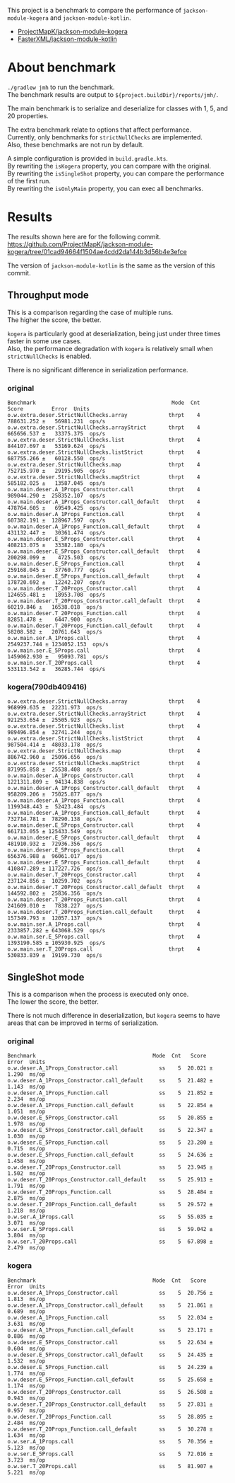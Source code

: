This project is a benchmark to compare the performance of `jackson-module-kogera` and `jackson-module-kotlin`.  

- [ProjectMapK/jackson\-module\-kogera](https://github.com/ProjectMapK/jackson-module-kogera)
- [FasterXML/jackson\-module\-kotlin](https://github.com/FasterXML/jackson-module-kotlin)

# About benchmark
`./gradlew jmh` to run the benchmark.  
The benchmark results are output to `${project.buildDir}/reports/jmh/`.

The main benchmark is to serialize and deserialize for classes with 1, 5, and 20 properties.  

The extra benchmark relate to options that affect performance.  
Currently, only benchmarks for `strictNullChecks` are implemented.  
Also, these benchmarks are not run by default.

A simple configuration is provided in `build.gradle.kts`.  
By rewriting the `isKogera` property, you can compare with the original.  
By rewriting the `isSingleShot` property, you can compare the performance of the first run.  
By rewriting the `isOnlyMain` property, you can exec all benchmarks.

# Results
The results shown here are for the following commit.  
https://github.com/ProjectMapK/jackson-module-kogera/tree/01cad94664f1504ae4cdd2da144b3d56b4e3efce

The version of `jackson-module-kotlin` is the same as the version of this commit.

## Throughput mode
This is a comparison regarding the case of multiple runs.  
The higher the score, the better.

`kogera` is particularly good at deserialization, being just under three times faster in some use cases.  
Also, the performance degradation with `kogera` is relatively small when `strictNullChecks` is enabled.

There is no significant difference in serialization performance.

### original
```
Benchmark                                           Mode  Cnt        Score         Error  Units
o.w.extra.deser.StrictNullChecks.array             thrpt    4   788631.252 ±   56981.231  ops/s
o.w.extra.deser.StrictNullChecks.arrayStrict       thrpt    4   665656.537 ±   33375.375  ops/s
o.w.extra.deser.StrictNullChecks.list              thrpt    4   844107.697 ±   53169.624  ops/s
o.w.extra.deser.StrictNullChecks.listStrict        thrpt    4   687755.266 ±   60128.550  ops/s
o.w.extra.deser.StrictNullChecks.map               thrpt    4   752715.970 ±   29195.905  ops/s
o.w.extra.deser.StrictNullChecks.mapStrict         thrpt    4   585182.025 ±   13587.045  ops/s
o.w.main.deser.A_1Props_Constructor.call           thrpt    4   989044.290 ±  258352.107  ops/s
o.w.main.deser.A_1Props_Constructor.call_default   thrpt    4   478764.605 ±   69549.425  ops/s
o.w.main.deser.A_1Props_Function.call              thrpt    4   607382.191 ±  128967.597  ops/s
o.w.main.deser.A_1Props_Function.call_default      thrpt    4   431132.447 ±   30361.474  ops/s
o.w.main.deser.E_5Props_Constructor.call           thrpt    4   408213.075 ±   33382.180  ops/s
o.w.main.deser.E_5Props_Constructor.call_default   thrpt    4   200298.099 ±    4725.503  ops/s
o.w.main.deser.E_5Props_Function.call              thrpt    4   259168.045 ±   37760.777  ops/s
o.w.main.deser.E_5Props_Function.call_default      thrpt    4   178720.692 ±   12242.207  ops/s
o.w.main.deser.T_20Props_Constructor.call          thrpt    4   124655.481 ±   18953.708  ops/s
o.w.main.deser.T_20Props_Constructor.call_default  thrpt    4    60219.846 ±   16538.018  ops/s
o.w.main.deser.T_20Props_Function.call             thrpt    4    82851.478 ±    6447.900  ops/s
o.w.main.deser.T_20Props_Function.call_default     thrpt    4    58208.582 ±   20761.643  ops/s
o.w.main.ser.A_1Props.call                         thrpt    4  2549237.744 ± 1234052.153  ops/s
o.w.main.ser.E_5Props.call                         thrpt    4  1459062.930 ±   95093.781  ops/s
o.w.main.ser.T_20Props.call                        thrpt    4   533113.542 ±   36285.744  ops/s
```

### kogera(790db409416)
```
o.w.extra.deser.StrictNullChecks.array             thrpt    4   968999.635 ±  22231.973  ops/s
o.w.extra.deser.StrictNullChecks.arrayStrict       thrpt    4   921253.654 ±  25505.923  ops/s
o.w.extra.deser.StrictNullChecks.list              thrpt    4   989496.854 ±  32741.244  ops/s
o.w.extra.deser.StrictNullChecks.listStrict        thrpt    4   987504.414 ±  48033.178  ops/s
o.w.extra.deser.StrictNullChecks.map               thrpt    4   886742.960 ±  25096.656  ops/s
o.w.extra.deser.StrictNullChecks.mapStrict         thrpt    4   871995.858 ±  25538.408  ops/s
o.w.main.deser.A_1Props_Constructor.call           thrpt    4  1221311.809 ±  94134.838  ops/s
o.w.main.deser.A_1Props_Constructor.call_default   thrpt    4   958209.206 ±  75025.877  ops/s
o.w.main.deser.A_1Props_Function.call              thrpt    4  1199348.443 ±  52423.484  ops/s
o.w.main.deser.A_1Props_Function.call_default      thrpt    4   732714.781 ±  78290.138  ops/s
o.w.main.deser.E_5Props_Constructor.call           thrpt    4   661713.055 ± 125433.549  ops/s
o.w.main.deser.E_5Props_Constructor.call_default   thrpt    4   481910.932 ±  72936.356  ops/s
o.w.main.deser.E_5Props_Function.call              thrpt    4   656376.988 ±  96061.017  ops/s
o.w.main.deser.E_5Props_Function.call_default      thrpt    4   410847.289 ± 117227.726  ops/s
o.w.main.deser.T_20Props_Constructor.call          thrpt    4   237124.856 ±  10259.702  ops/s
o.w.main.deser.T_20Props_Constructor.call_default  thrpt    4   144592.802 ±  25836.356  ops/s
o.w.main.deser.T_20Props_Function.call             thrpt    4   241609.010 ±   7838.227  ops/s
o.w.main.deser.T_20Props_Function.call_default     thrpt    4   157349.793 ±  12057.137  ops/s
o.w.main.ser.A_1Props.call                         thrpt    4  2333857.282 ± 643068.529  ops/s
o.w.main.ser.E_5Props.call                         thrpt    4  1393190.585 ± 105930.925  ops/s
o.w.main.ser.T_20Props.call                        thrpt    4   530833.839 ±  19199.730  ops/s
```

## SingleShot mode
This is a comparison when the process is executed only once.  
The lower the score, the better.

There is not much difference in deserialization, but `kogera` seems to have areas that can be improved in terms of serialization.

### original
```
Benchmark                                     Mode  Cnt   Score   Error  Units
o.w.deser.A_1Props_Constructor.call             ss    5  20.021 ± 1.290  ms/op
o.w.deser.A_1Props_Constructor.call_default     ss    5  21.482 ± 1.143  ms/op
o.w.deser.A_1Props_Function.call                ss    5  21.852 ± 2.234  ms/op
o.w.deser.A_1Props_Function.call_default        ss    5  22.854 ± 1.051  ms/op
o.w.deser.E_5Props_Constructor.call             ss    5  20.855 ± 1.978  ms/op
o.w.deser.E_5Props_Constructor.call_default     ss    5  22.347 ± 1.030  ms/op
o.w.deser.E_5Props_Function.call                ss    5  23.280 ± 0.715  ms/op
o.w.deser.E_5Props_Function.call_default        ss    5  24.636 ± 1.458  ms/op
o.w.deser.T_20Props_Constructor.call            ss    5  23.945 ± 1.502  ms/op
o.w.deser.T_20Props_Constructor.call_default    ss    5  25.913 ± 1.791  ms/op
o.w.deser.T_20Props_Function.call               ss    5  28.484 ± 2.875  ms/op
o.w.deser.T_20Props_Function.call_default       ss    5  29.572 ± 1.218  ms/op
o.w.ser.A_1Props.call                           ss    5  55.035 ± 3.071  ms/op
o.w.ser.E_5Props.call                           ss    5  59.042 ± 3.804  ms/op
o.w.ser.T_20Props.call                          ss    5  67.898 ± 2.479  ms/op
```

### kogera
```
Benchmark                                     Mode  Cnt   Score   Error  Units
o.w.deser.A_1Props_Constructor.call             ss    5  20.756 ± 1.813  ms/op
o.w.deser.A_1Props_Constructor.call_default     ss    5  21.861 ± 0.689  ms/op
o.w.deser.A_1Props_Function.call                ss    5  22.034 ± 3.631  ms/op
o.w.deser.A_1Props_Function.call_default        ss    5  23.171 ± 0.886  ms/op
o.w.deser.E_5Props_Constructor.call             ss    5  22.634 ± 0.604  ms/op
o.w.deser.E_5Props_Constructor.call_default     ss    5  24.435 ± 1.532  ms/op
o.w.deser.E_5Props_Function.call                ss    5  24.239 ± 1.774  ms/op
o.w.deser.E_5Props_Function.call_default        ss    5  25.658 ± 1.174  ms/op
o.w.deser.T_20Props_Constructor.call            ss    5  26.508 ± 0.943  ms/op
o.w.deser.T_20Props_Constructor.call_default    ss    5  27.831 ± 0.957  ms/op
o.w.deser.T_20Props_Function.call               ss    5  28.895 ± 2.484  ms/op
o.w.deser.T_20Props_Function.call_default       ss    5  30.278 ± 1.634  ms/op
o.w.ser.A_1Props.call                           ss    5  70.356 ± 5.123  ms/op
o.w.ser.E_5Props.call                           ss    5  72.016 ± 3.723  ms/op
o.w.ser.T_20Props.call                          ss    5  81.907 ± 5.221  ms/op
```

